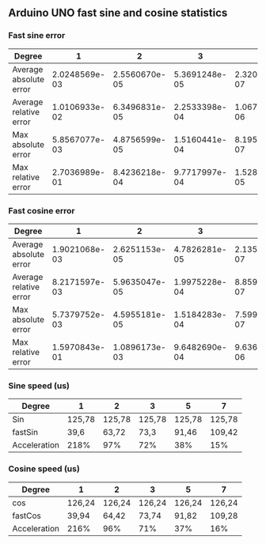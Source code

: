 ## Arduino UNO fast sine and cosine statistics

### Fast sine error

| Degree                 | 1             | 2             | 3             | 5             | 7             |
| ---------------------- | ------------- | ------------- | ------------- | ------------- | ------------- |
| Average absolute error | 2.0248569e-03 | 2.5560670e-05 | 5.3691248e-05 | 2.3202971e-07 | 9.5162541e-08 |
| Average relative error | 1.0106933e-02 | 6.3496831e-05 | 2.2533398e-04 | 1.0679576e-06 | 5.3257844e-07 |
| Max absolute error     | 5.8567077e-03 | 4.8756599e-05 | 1.5160441e-04 | 8.1956387e-07 | 2.9802322e-07 |
| Max relative error     | 2.7036989e-01 | 8.4236218e-04 | 9.7717997e-04 | 1.5287478e-05 | 1.0600788e-05 |

### Fast cosine error
| Degree                 | 1             | 2             | 3             | 5             | 7             |
| ---------------------- | ------------- | ------------- | ------------- | ------------- | ------------- |
| Average absolute error | 1.9021068e-03 | 2.6251153e-05 | 4.7826281e-05 | 2.1358021e-07 | 8.7972730e-08 |
| Average relative error | 8.2171597e-03 | 5.9635047e-05 | 1.9975228e-04 | 8.8590423e-07 | 4.2095914e-07 |
| Max absolute error     | 5.7379752e-03 | 4.5955181e-05 | 1.5184283e-04 | 7.5995922e-07 | 2.3841858e-07 |
| Max relative error     | 1.5970843e-01 | 1.0896173e-03 | 9.6482690e-04 | 9.6366984e-06 | 1.0675152e-05 |

### Sine speed (us)
| Degree       | 1      | 2      | 3      | 5      | 7      |
| ------------ | ------ | ------ | ------ | ------ | ------ |
| Sin          | 125,78 | 125,78 | 125,78 | 125,78 | 125,78 |
| fastSin      | 39,6   | 63,72  | 73,3   | 91,46  | 109,42 |
| Acceleration | 218%   | 97%    | 72%    | 38%    | 15%    |

### Cosine speed (us)
| Degree       | 1      | 2      | 3      | 5      | 7      |
| ------------ | ------ | ------ | ------ | ------ | ------ |
| cos          | 126,24 | 126,24 | 126,24 | 126,24 | 126,24 |
| fastCos      | 39,94  | 64,42  | 73,74  | 91,82  | 109,28 |
| Acceleration | 216%   | 96%    | 71%    | 37%    | 16%    |

